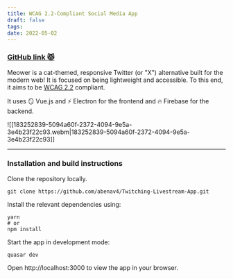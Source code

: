 ```yaml
---
title: WCAG 2.2-Compliant Social Media App
draft: false
tags:
date: 2022-05-02
---
```


### [GitHub link 😾](https://github.com/abenav4/WCAG-2.2-Compliant-Social-Media-App)

Meower is a cat-themed, responsive Twitter (or "X") alternative built for the modern web! It is focused on being lightweight and accessible. To this end, it aims to be [WCAG 2.2](https://www.w3.org/TR/WCAG22/) compliant.

It uses 🪞 Vue.js and ⚡ Electron for the frontend and 🔥 Firebase for the backend.

![[183252839-5094a60f-2372-4094-9e5a-3e4b23f22c93.webm|183252839-5094a60f-2372-4094-9e5a-3e4b23f22c93]]

---

### Installation and build instructions

Clone the repository locally.

```
git clone https://github.com/abenav4/Twitching-Livestream-App.git
```

Install the relevant dependencies using:

```
yarn
# or
npm install
```

Start the app in development mode:

```
quasar dev
```

Open http://localhost:3000 to view the app in your browser.
